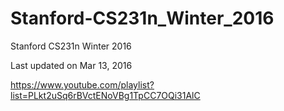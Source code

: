 # Stanford-CS231n_Winter_2016
Stanford CS231n Winter 2016


 Last updated on Mar 13, 2016

https://www.youtube.com/playlist?list=PLkt2uSq6rBVctENoVBg1TpCC7OQi31AlC

